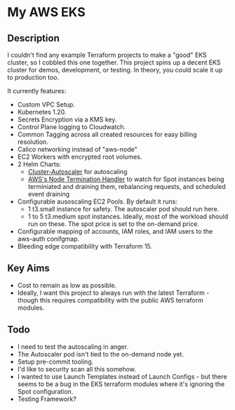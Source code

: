 # My AWS EKS

## Description

I couldn't find any example Terraform projects to make a "good" EKS cluster, so I cobbled this one together.  This project spins up a decent EKS cluster for demos, development, or testing. In theory, you could scale it up to production too.

It currently features:

* Custom VPC Setup.
* Kubernetes 1.20.
* Secrets Encryption via a KMS key.
* Control Plane logging to Cloudwatch.
* Common Tagging across all created resources for easy billing resolution.
* Calico networking instead of "aws-node"
* EC2 Workers with encrypted root volumes.
* 2 Helm Charts:
    * [Cluster-Autoscaler](https://github.com/kubernetes/autoscaler) for autoscaling
    * [AWS's Node Termination Handler](https://github.com/aws/aws-node-termination-handler) to watch for Spot instances being terminiated and draining them, rebalancing requests, and scheduled event draining
* Configurable ausoscaling EC2 Pools. By default it runs:
    * 1 t3.small instance for safety.  The autoscaler pod should run here.
    * 1 to 5 t3.medium spot instances.  Ideally, most of the workload should run on these. The spot price is set to the on-demand price.
* Configurable mapping of accounts, IAM roles, and IAM users to the aws-auth conifgmap.
* Bleeding edge compatibility with Terraform 15.

## Key Aims

* Cost to remain as low as possible. 
* Ideally, I want this project to always run with the latest Terraform - though this requires compatibility with the public AWS terraform modules.

## Todo

* I need to test the autoscaling in anger.
* The Autoscaler pod isn't tied to the on-demand node yet.
* Setup pre-commit tooling.
* I'd like to security scan all this somehow.
* I wanted to use Launch Templates instead of Launch Configs - but there seems to be a bug in the EKS terraform modules where it's ignoring the Spot configuration.
* Testing Framework?
